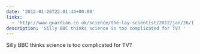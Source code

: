 ```yaml
---
date: '2012-01-26T22:01:44+00:00'
links:
  - 'http://www.guardian.co.uk/science/the-lay-scientist/2012/jan/26/1'
description: 'Silly BBC thinks science is too complicated for TV? '
---
```

Silly BBC thinks science is too complicated for TV? 
